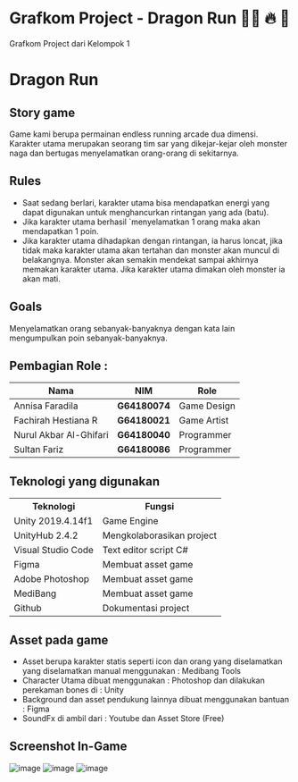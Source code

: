 # Grafkom Project - Dragon Run :running_man: :fire: :dragon_face:
Grafkom Project dari Kelompok 1

# Dragon Run <br/>
## Story game

Game kami berupa permainan endless running arcade dua dimensi. Karakter utama merupakan seorang tim sar yang dikejar-kejar oleh monster naga dan bertugas menyelamatkan orang-orang di sekitarnya.

## Rules 

- Saat sedang berlari, karakter utama bisa mendapatkan energi yang dapat digunakan untuk menghancurkan rintangan yang ada (batu).
- Jika karakter utama berhasil `menyelamatkan 1 orang maka akan mendapatkan 1 poin.
- Jika karakter utama dihadapkan dengan rintangan, ia harus loncat, jika tidak maka karakter utama akan tertahan dan monster akan muncul di belakangnya. Monster akan semakin mendekat sampai akhirnya memakan karakter utama. Jika karakter utama dimakan oleh monster ia akan mati.

## Goals

Menyelamatkan orang sebanyak-banyaknya dengan kata lain mengumpulkan poin sebanyak-banyaknya.

## Pembagian Role :
| Nama                   | NIM           | Role        |
|------------------------|---------------|-------------|
| Annisa Faradila        | **G64180074** | Game Design |
| Fachirah Hestiana R    | **G64180021** | Game Artist |
| Nurul Akbar Al-Ghifari | **G64180040** | Programmer  |
| Sultan Fariz           | **G64180086** | Programmer  | <br/>

## Teknologi yang digunakan 

<table>
    <tr>
        <th>Teknologi</th>
        <th>Fungsi</th> 
    <tr>
    <tr>
        <td>Unity 2019.4.14f1</td>
        <td>Game Engine</td>
    </tr>
    <tr>
        <td>UnityHub 2.4.2</td>
        <td>Mengkolaborasikan project</td>
    </tr>
    <tr>
        <td>Visual Studio Code</td>
        <td>Text editor script C#</td>
    </tr>
    <tr>
        <td>Figma</td>
        <td>Membuat asset game</td>
    </tr>
    <tr>
        <td>Adobe Photoshop</td>
        <td>Membuat asset game</td>
    </tr>
    <tr>
        <td>MediBang</td>
        <td>Membuat asset game</td>
    </tr>
    <tr>
        <td>Github</td>
        <td>Dokumentasi project</td>
    </tr>
</table>

## Asset pada game 
- Asset berupa karakter statis seperti icon dan orang yang diselamatkan yang diselamatkan manual menggunakan : Medibang Tools
- Character Utama dibuat menggunakan : Photoshop dan dilakukan perekaman bones di : Unity
- Background dan asset pendukung lainnya dibuat menggunakan bantuan : Figma
- SoundFx di ambil dari : Youtube dan Asset Store (Free)

## Screenshot In-Game
![image](https://user-images.githubusercontent.com/55394860/104018084-d523f500-51eb-11eb-869e-a8ecdc7a0c46.png)
![image](https://user-images.githubusercontent.com/55394860/104018187-00a6df80-51ec-11eb-864c-c3d20879058f.png)
![image](https://user-images.githubusercontent.com/55394860/104018429-554a5a80-51ec-11eb-8282-748565642d05.png)

